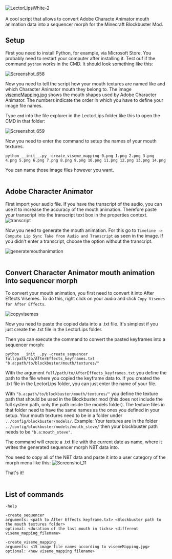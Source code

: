 ![LectorLipsWhite-2](https://github.com/Chryfi/LectorLips/assets/71967555/68e6df4f-682b-4c06-97eb-16150c311566)
<br><br>
A cool script that allows to convert Adobe Characte Animator mouth animation data into a sequencer morph for the Minecraft Blockbuster Mod.
<br>
## Setup
First you need to install Python, for example, via Microsoft Store. You probably need to restart your computer after installing it. Test ouf if the command `python` works in the CMD. It should look something like this:

![Screenshot_658](https://user-images.githubusercontent.com/71967555/206724791-961cb012-f198-4d24-b31d-5acb22da707b.png)

Now you need to tell the script how your mouth textures are named like and which Character Animator mouth they belong to. The image [visemeMapping.jpg](./visemeMapping.jpg) shows the mouth shapes used by Adobe Character Animator. The numbers indicate the order in which you have to define your image file names.

Type `cmd` into the file explorer in the LectorLips folder like this to open the CMD in that folder:

![Screenshot_659](https://user-images.githubusercontent.com/71967555/206726526-122a93c3-4212-41e6-927b-7faf01becd76.png)

Now you need to enter the command to setup the names of your mouth textures.
```
python __init__.py -create_viseme_mapping 0.png 1.png 2.png 3.png 4.png 5.png 6.png 7.png 8.png 9.png 10.png 11.png 12.png 13.png 14.png
```
You can name those image files however you want.
<br><br>
## Adobe Character Animator
First import your audio file. If you have the transcript of the audio, you can use it to increase the accuracy of the mouth animation. Therefore paste your transcript into the transcript text box in the properties context.![transcript](https://user-images.githubusercontent.com/71967555/207728582-b28859d4-70ac-4269-a2f3-ec6d6a8942f5.png)



Now you need to generate the mouth animation. For this go to `Timeline -> Compute Lip Sync Take from Audio and Transcript` as seen in the image. If you didn't enter a transcript, choose the option without the transcript.

![generatemouthanimation](https://user-images.githubusercontent.com/71967555/207729241-3f082bfd-d09f-4df8-ba54-9e3e4213312e.png)
<br><br>
## Convert Character Animator mouth animation into sequencer morph
To convert your mouth animation, you first need to convert it into After Effects Visemes. To do this, right click on your audio and click `Copy Visemes for After Effects`.


![copyvisemes](https://user-images.githubusercontent.com/71967555/207731794-44059f09-9e81-441c-829c-5f5464af86e8.png)

Now you need to paste the copied data into a .txt file. It's simplest if you just create the .txt file in the LectorLips folder.

Then you can execute the command to convert the pasted keyframes into a sequencer morph:
```
python __init__.py -create_sequencer full/path/to/AfterEffects_keyframes.txt "b.a:path/to/blockbuster/mouth/textures/"
```

With the argument `full/path/to/AfterEffects_keyframes.txt` you define the path to the file where you copied the keyframe data to. If you created the .txt file in the LectorLips folder, you can just enter the name of your file.

With `"b.a:path/to/blockbuster/mouth/textures/"` you define the texture path that should be used in the Blockbuster mod (this does not include the full system path, only the path inside the models folder). The texture files in that folder need to have the same names as the ones you defined in your setup. Your mouth textures need to be in a folder under `../config/blockbuster/models/`. Example: Your textures are in the folder `../config/blockbuster/models/mouth_steve/` then your blockbuster path needs to be `"b.a:mouth_steve"`.

The command will create a .txt file with the current date as name, where it writes the generated sequencer morph NBT data into.

You need to copy all of the NBT data and paste it into a user category of the morph menu like this: 
![Screenshot_11](https://user-images.githubusercontent.com/71967555/214431313-d3f498b2-343f-4180-8fb8-e71dad6940af.png)

That's it!
<br><br>
## List of commands

`-help`

```
-create_sequencer
arguments: <path to After Effects keyframe.txt> <Blockbuster path to the mouth textures folder>
optional: <duration of the last mouth in ticks> <different viseme_mapping_filename>
```

```
-create_viseme_mapping
arguments: <15 image file names according to visemeMapping.jpg>
optional: <new viseme_mapping filename>
```
